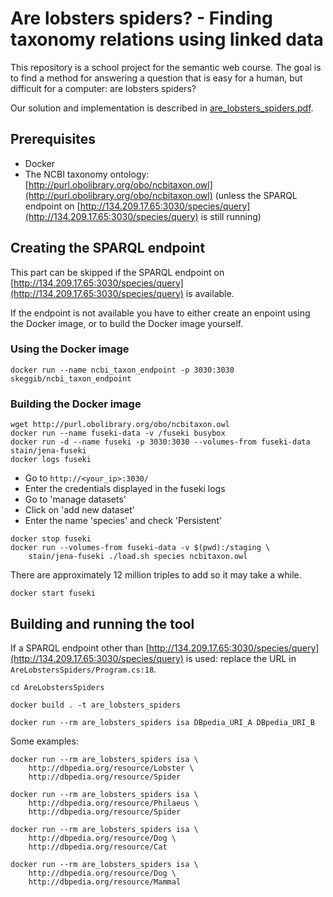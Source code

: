 # Are lobsters spiders? - Finding taxonomy relations using linked data

This repository is a school project for the semantic web course. The goal is to
find a method for answering a question that is easy for a human, but difficult
for a computer: are lobsters spiders?

Our solution and implementation is described in
[are_lobsters_spiders.pdf](are_lobsters_spiders.pdf).

## Prerequisites

- Docker
- The NCBI taxonomy ontology: [http://purl.obolibrary.org/obo/ncbitaxon.owl](http://purl.obolibrary.org/obo/ncbitaxon.owl)
(unless the SPARQL endpoint on [http://134.209.17.65:3030/species/query](http://134.209.17.65:3030/species/query) is
still running)

## Creating the SPARQL endpoint

This part can be skipped if the SPARQL endpoint on
[http://134.209.17.65:3030/species/query](http://134.209.17.65:3030/species/query) is available.

If the endpoint is not available you have to either create an enpoint using the
Docker image, or to build the Docker image yourself.

### Using the Docker image

```
docker run --name ncbi_taxon_endpoint -p 3030:3030 skeggib/ncbi_taxon_endpoint
```

### Building the Docker image

```
wget http://purl.obolibrary.org/obo/ncbitaxon.owl
docker run --name fuseki-data -v /fuseki busybox
docker run -d --name fuseki -p 3030:3030 --volumes-from fuseki-data stain/jena-fuseki
docker logs fuseki
```

- Go to `http://<your_ip>:3030/`
- Enter the credentials displayed in the fuseki logs
- Go to 'manage datasets'
- Click on 'add new dataset'
- Enter the name 'species' and check 'Persistent'

```
docker stop fuseki
docker run --volumes-from fuseki-data -v $(pwd):/staging \
    stain/jena-fuseki ./load.sh species ncbitaxon.owl
```

There are approximately 12 million triples to add so it may take a while.

```
docker start fuseki
```

## Building and running the tool

If a SPARQL endpoint other than [http://134.209.17.65:3030/species/query](http://134.209.17.65:3030/species/query) is used: replace the URL in `AreLobstersSpiders/Program.cs:18`.

`cd AreLobstersSpiders`

`docker build . -t are_lobsters_spiders`

`docker run --rm are_lobsters_spiders isa DBpedia_URI_A DBpedia_URI_B`

Some examples:

```
docker run --rm are_lobsters_spiders isa \
    http://dbpedia.org/resource/Lobster \
    http://dbpedia.org/resource/Spider

docker run --rm are_lobsters_spiders isa \
    http://dbpedia.org/resource/Philaeus \
    http://dbpedia.org/resource/Spider

docker run --rm are_lobsters_spiders isa \
    http://dbpedia.org/resource/Dog \
    http://dbpedia.org/resource/Cat

docker run --rm are_lobsters_spiders isa \
    http://dbpedia.org/resource/Dog \
    http://dbpedia.org/resource/Mammal
```
